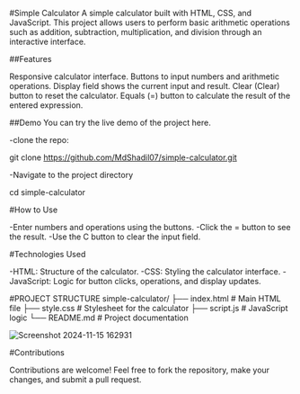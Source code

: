 #Simple Calculator
A simple calculator built with HTML, CSS, and JavaScript. This project allows users to perform basic arithmetic operations such as addition, subtraction, multiplication, and division through an interactive interface.

##Features

Responsive calculator interface.
Buttons to input numbers and arithmetic operations.
Display field shows the current input and result.
Clear (Clear) button to reset the calculator.
Equals (=) button to calculate the result of the entered expression.


##Demo
You can try the live demo of the project here.

-clone the repo:

git clone https://github.com/MdShadil07/simple-calculator.git

-Navigate to the project directory 

cd simple-calculator


#How to Use

-Enter numbers and operations using the buttons.
-Click the = button to see the result.
-Use the C button to clear the input field.


#Technologies Used

-HTML: Structure of the calculator.
-CSS: Styling the calculator interface.
-JavaScript: Logic for button clicks, operations, and display updates.


#PROJECT STRUCTURE
simple-calculator/
├── index.html      # Main HTML file
├── style.css       # Stylesheet for the calculator
├── script.js       # JavaScript logic
└── README.md       # Project documentation

![Screenshot 2024-11-15 162931](https://github.com/user-attachments/assets/ca8c87db-e5b2-40d8-b844-1cb3fcba4cfa)

#Contributions


Contributions are welcome! Feel free to fork the repository, make your changes, and submit a pull request.




